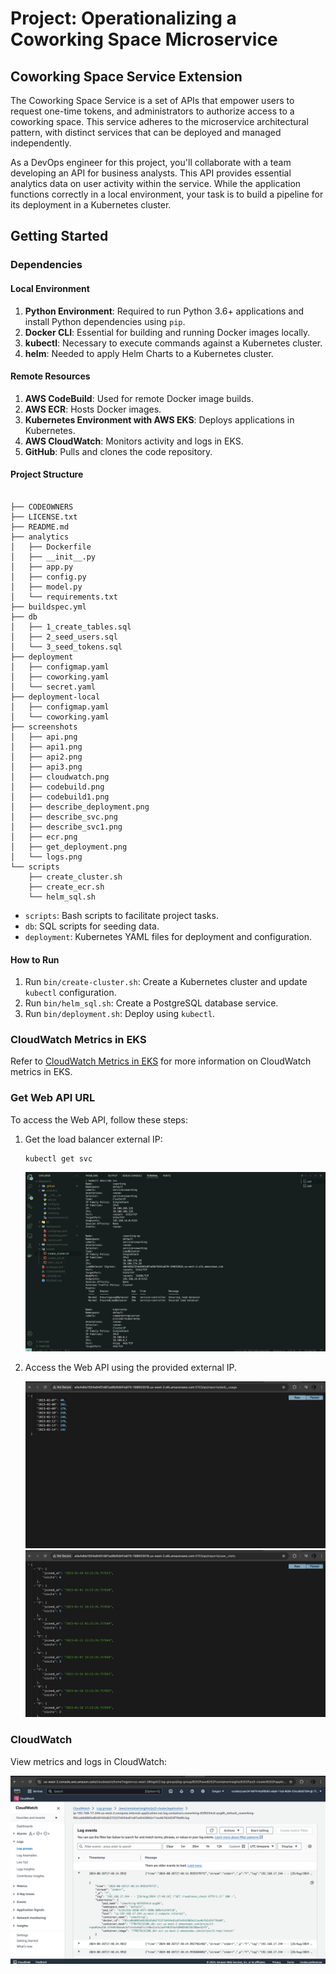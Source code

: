 # Project: Operationalizing a Coworking Space Microservice

## Coworking Space Service Extension

The Coworking Space Service is a set of APIs that empower users to request one-time tokens, and administrators to authorize access to a coworking space. This service adheres to the microservice architectural pattern, with distinct services that can be deployed and managed independently.

As a DevOps engineer for this project, you'll collaborate with a team developing an API for business analysts. This API provides essential analytics data on user activity within the service. While the application functions correctly in a local environment, your task is to build a pipeline for its deployment in a Kubernetes cluster.

## Getting Started

### Dependencies

#### Local Environment
1. **Python Environment**: Required to run Python 3.6+ applications and install Python dependencies using `pip`.
2. **Docker CLI**: Essential for building and running Docker images locally.
3. **kubectl**: Necessary to execute commands against a Kubernetes cluster.
4. **helm**: Needed to apply Helm Charts to a Kubernetes cluster.

#### Remote Resources

1. **AWS CodeBuild**: Used for remote Docker image builds.
2. **AWS ECR**: Hosts Docker images.
3. **Kubernetes Environment with AWS EKS**: Deploys applications in Kubernetes.
4. **AWS CloudWatch**: Monitors activity and logs in EKS.
5. **GitHub**: Pulls and clones the code repository.


#### Project Structure
```shell

├── CODEOWNERS
├── LICENSE.txt
├── README.md
├── analytics
│   ├── Dockerfile
│   ├── __init__.py
│   ├── app.py
│   ├── config.py
│   ├── model.py
│   └── requirements.txt
├── buildspec.yml
├── db
│   ├── 1_create_tables.sql
│   ├── 2_seed_users.sql
│   └── 3_seed_tokens.sql
├── deployment
│   ├── configmap.yaml
│   ├── coworking.yaml
│   └── secret.yaml
├── deployment-local
│   ├── configmap.yaml
│   └── coworking.yaml
├── screenshots
│   ├── api.png
│   ├── api1.png
│   ├── api2.png
│   ├── api3.png
│   ├── cloudwatch.png
│   ├── codebuild.png
│   ├── codebuild1.png
│   ├── describe_deployment.png
│   ├── describe_svc.png
│   ├── describe_svc1.png
│   ├── ecr.png
│   ├── get_deployment.png
│   └── logs.png
└── scripts
    ├── create_cluster.sh
    ├── create_ecr.sh
    └── helm_sql.sh
```

- `scripts`: Bash scripts to facilitate project tasks.
- `db`: SQL scripts for seeding data.
- `deployment`: Kubernetes YAML files for deployment and configuration.

#### How to Run

1. Run `bin/create-cluster.sh`: Create a Kubernetes cluster and update `kubectl` configuration.
2. Run `bin/helm_sql.sh`: Create a PostgreSQL database service.
3. Run `bin/deployment.sh`: Deploy using `kubectl`.

### CloudWatch Metrics in EKS

Refer to [CloudWatch Metrics in EKS](https://docs.aws.amazon.com/AmazonCloudWatch/latest/monitoring/install-CloudWatch-Observability-EKS-addon.html) for more information on CloudWatch metrics in EKS.

### Get Web API URL

To access the Web API, follow these steps:

1. Get the load balancer external IP:

   ```shell
   kubectl get svc
   ```

   ![Kubectl Get SVC](./screenshots/describe_svc.png)

2. Access the Web API using the provided external IP.

   ![Web API](./screenshots/api.png)
   ![Web API](./screenshots/api1.png)

### CloudWatch

View metrics and logs in CloudWatch:

![CloudWatch](./screenshots/cloudwatch.png)
